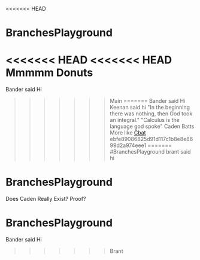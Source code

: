 <<<<<<< HEAD
# BranchesPlayground
<<<<<<< HEAD
<<<<<<< HEAD
Mmmmm Donuts
=======
Bander said Hi
>>>>>>> Main
=======
Bander said Hi
Keenan said hi
"In the beginning there was nothing, then God took an integral."
"Calculus is the language god spoke"
Caden Batts More like [Cbat](https://youtu.be/KAwyWkksXuo)
>>>>>>> ebfe89086825d91d117c1b8e8e8699d2a974eee1
=======
#BranchesPlayground
brant said hi
# BranchesPlayground
Does Caden Really Exist? Proof?
# BranchesPlayground
Bander said Hi
>>>>>>> Brant
